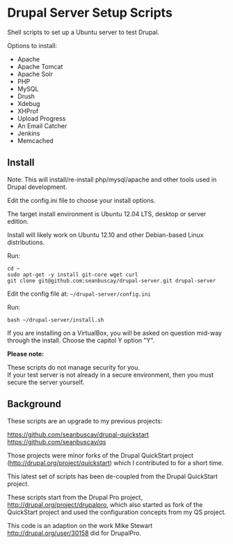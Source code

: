 Drupal Server Setup Scripts
===========================

Shell scripts to set up a Ubuntu server to test Drupal.

Options to install:

* Apache
* Apache Tomcat
* Apache Solr
* PHP
* MySQL
* Drush
* Xdebug
* XHProf
* Upload Progress
* An Email Catcher
* Jenkins
* Memcached

## Install

Note: This will install/re-install php/mysql/apache and other tools used in Drupal development.

Edit the config.ini file to choose your install options.

The target install environment is Ubuntu 12.04 LTS, desktop or server edition.

Install will likely work on Ubuntu 12.10 and other Debian-based Linux distributions.

Run:

    cd ~
    sudo apt-get -y install git-core wget curl
    git clone git@github.com:seanbuscay/drupal-server.git drupal-server

Edit the config file at: `~/drupal-server/config.ini`

Run:

    bash ~/drupal-server/install.sh

If you are installing on a VirtualBox, you will be asked on question mid-way through the install.
Choose the capitol Y option "Y".

**Please note:** 

These scripts do not manage security for you.  
If your test server is not already in a secure environment, then you must secure the server yourself.

## Background

These scripts are an upgrade to my previous projects:

https://github.com/seanbuscay/drupal-quickstart
https://github.com/seanbuscay/qs

Those projects were minor forks of the Drupal QuickStart project (http://drupal.org/project/quickstart) which I contributed to for a short time.

This latest set of scripts has been de-coupled from the Drupal QuickStart project.

These scripts start from the Drupal Pro project, http://drupal.org/project/drupalpro, which also started as fork of the QuickStart project and used the configuration concepts from my QS project.

This code is an adaption on the work Mike Stewart http://drupal.org/user/30158 did for DrupalPro.
